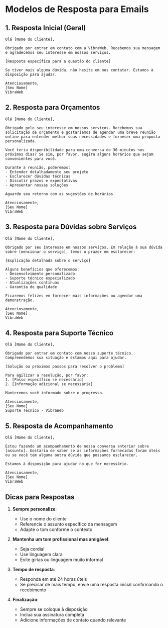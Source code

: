 # Modelos de Resposta para Emails

## 1. Resposta Inicial (Geral)

```
Olá [Nome do Cliente],

Obrigado por entrar em contato com a VibraWeb. Recebemos sua mensagem e agradecemos seu interesse em nossos serviços.

[Resposta específica para a questão do cliente]

Se tiver mais alguma dúvida, não hesite em nos contatar. Estamos à disposição para ajudar.

Atenciosamente,
[Seu Nome]
VibraWeb
```

## 2. Resposta para Orçamentos

```
Olá [Nome do Cliente],

Obrigado pelo seu interesse em nossos serviços. Recebemos sua solicitação de orçamento e gostaríamos de agendar uma breve reunião online para entender melhor suas necessidades e fornecer uma proposta personalizada.

Você teria disponibilidade para uma conversa de 30 minutos nos próximos dias? Se sim, por favor, sugira alguns horários que sejam convenientes para você.

Durante a reunião, poderemos:
- Entender detalhadamente seu projeto
- Esclarecer dúvidas técnicas
- Discutir prazos e expectativas
- Apresentar nossas soluções

Aguardo seu retorno com as sugestões de horários.

Atenciosamente,
[Seu Nome]
VibraWeb
```

## 3. Resposta para Dúvidas sobre Serviços

```
Olá [Nome do Cliente],

Obrigado por seu interesse em nossos serviços. Em relação à sua dúvida sobre [mencionar o serviço], temos o prazer em esclarecer:

[Explicação detalhada sobre o serviço]

Alguns benefícios que oferecemos:
- Desenvolvimento personalizado
- Suporte técnico especializado
- Atualizações contínuas
- Garantia de qualidade

Ficaremos felizes em fornecer mais informações ou agendar uma demonstração.

Atenciosamente,
[Seu Nome]
VibraWeb
```

## 4. Resposta para Suporte Técnico

```
Olá [Nome do Cliente],

Obrigado por entrar em contato com nosso suporte técnico. Compreendemos sua situação e estamos aqui para ajudar.

[Solução ou próximos passos para resolver o problema]

Para agilizar a resolução, por favor:
1. [Passo específico se necessário]
2. [Informação adicional se necessária]

Manteremos você informado sobre o progresso.

Atenciosamente,
[Seu Nome]
Suporte Técnico - VibraWeb
```

## 5. Resposta de Acompanhamento

```
Olá [Nome do Cliente],

Estou fazendo um acompanhamento de nossa conversa anterior sobre [assunto]. Gostaria de saber se as informações fornecidas foram úteis ou se você tem alguma outra dúvida que possamos esclarecer.

Estamos à disposição para ajudar no que for necessário.

Atenciosamente,
[Seu Nome]
VibraWeb
```

## Dicas para Respostas

1. **Sempre personalize**:
   - Use o nome do cliente
   - Referencie o assunto específico da mensagem
   - Adapte o tom conforme o contexto

2. **Mantenha um tom profissional mas amigável**:
   - Seja cordial
   - Use linguagem clara
   - Evite gírias ou linguagem muito informal

3. **Tempo de resposta**:
   - Responda em até 24 horas úteis
   - Se precisar de mais tempo, envie uma resposta inicial confirmando o recebimento

4. **Finalização**:
   - Sempre se coloque à disposição
   - Inclua sua assinatura completa
   - Adicione informações de contato quando relevante 